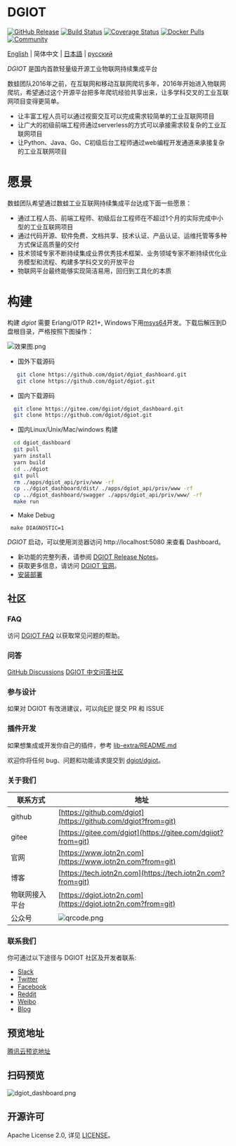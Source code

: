# DGIOT

[![GitHub Release](https://img.shields.io/github/release/dgiot/dgiot?color=brightgreen)](https://github.com/dgiot/dgiot/releases)
[![Build Status](https://travis-ci.org/dgiot/dgiot.svg)](https://travis-ci.org/dgiot/dgiot)
[![Coverage Status](https://coveralls.io/repos/github/dgiot/dgiot/badge.svg)](https://coveralls.io/github/dgiot/dgiot)
[![Docker Pulls](https://img.shields.io/docker/pulls/dgiot/dgiot)](https://hub.docker.com/r/dgiot/dgiot)
[![Community](https://img.shields.io/badge/Community-DGIOT-yellow)](https://tech.iotn2n.com)

[English](./README.md) | 简体中文 | [日本語](./README-JP.md) | [русский](./README-RU.md)

*DGIOT*  是国内首款轻量级开源工业物联网持续集成平台

数蛙团队2016年之前，在互联网和移动互联网爬坑多年，2016年开始进入物联网爬坑，希望通过这个开源平台把多年爬坑经验共享出来，让多学科交叉的工业互联网项目变得更简单。
   + 让丰富工程人员可以通过视窗交互可以完成需求较简单的工业互联网项目
   + 让广大的初级前端工程师通过serverless的方式可以承接需求较复杂的工业互联网项目
   + 让Python、Java、Go、C初级后台工程师通过web编程开发通道来承接复杂的工业互联网项目

# 愿景
  数蛙团队希望通过数蛙工业互联网持续集成平台达成下面一些愿景：
  + 通过工程人员、前端工程师、初级后台工程师在不超过1个月的实际完成中小型的工业互联网项目
  + 通过代码开源、软件免费、文档共享、技术认证、产品认证、运维托管等多种方式保证高质量的交付
  + 技术领域专家不断持续集成业界优秀技术框架、业务领域专家不断持续优化业务模型和流程、构建多学科交叉的开放平台
  + 物联网平台最终能够实现简洁易用，回归到工具化的本质

# 构建

 构建 *dgiot* 需要 Erlang/OTP R21+, Windows下用[msys64](http://dgiot-1253666439.cos.ap-shanghai-fsi.myqcloud.com/msys64.rar/msys64.rar)开发。下载后解压到D盘根目录，严格按照下图操作：

![效果图.png](http://dgiot-1253666439.cos.ap-shanghai-fsi.myqcloud.com/msys64.rar/%E6%95%88%E6%9E%9C%E5%9B%BE.png)

 +  国外下载源码
  ```bash
     git clone https://github.com/dgiot/dgiot_dashboard.git
     git clone https://github.com/dgiot/dgiot.git
   ```

 +  国内下载源码
   ```bash
     git clone https://gitee.com/dgiiot/dgiot_dashboard.git
     git clone https://github.com/dgiot/dgiot.git
   ```

 +  国内Linux/Unix/Mac/windows 构建
  ```bash
    cd dgiot_dashboard
    git pull
    yarn install
    yarn build
    cd ../dgiot
    git pull
    rm ./apps/dgiot_api/priv/www -rf
    cp ../dgiot_dashboard/dist/ ./apps/dgiot_api/priv/www -rf
    cp ../dgiot_dashboard/swagger ./apps/dgiot_api/priv/www/ -rf
    make run
 ```
+ Make Debug
 ```
  make DIAGNOSTIC=1
 ```
*DGIOT* 启动，可以使用浏览器访问 http://localhost:5080 来查看 Dashboard。

- 新功能的完整列表，请参阅 [DGIOT Release Notes](https://github.com/dgiot/dgiot/releases)。
- 获取更多信息，请访问 [DGIOT 官网](https://tech.iotn2n.com/)。
- [安装部署](https://github.com/dgiot/dgiot_deploy)

## 社区

### FAQ

访问 [DGIOT FAQ](https://tech.iotn2n.com/zh/backend/) 以获取常见问题的帮助。

### 问答

[GitHub Discussions](https://github.com/dgiot/dgiot_server/discussions)
[DGIOT 中文问答社区](https://tech.iotn2n.com/)

### 参与设计

如果对 DGIOT 有改进建议，可以向[EIP](https://github.com/dgiot/eip) 提交 PR 和 ISSUE

### 插件开发

如果想集成或开发你自己的插件，参考 [lib-extra/README.md](./lib-extra/README.md)

欢迎你将任何 bug、问题和功能请求提交到 [dgiot/dgiot](https://github.com/dgiot/dgiot/issues)。

### 关于我们
| 联系方式       | 地址                                                                                      |
| -------------- | ----------------------------------------------------------------------------------------- |
| github         | [https://github.com/dgiot](https://github.com/dgiot?from=git)                             |
| gitee          | [https://gitee.com/dgiot](https://gitee.com/dgiiot?from=git)                              |
| 官网           | [https://www.iotn2n.com](https://www.iotn2n.com?from=git)                                 |
| 博客           | [https://tech.iotn2n.com](https://tech.iotn2n.com?from=git)                               |
| 物联网接入平台 | [https://dgiot.iotn2n.com](https://dgiot.iotn2n.com?from=git)                             |
| 公众号         | ![qrcode.png](http://dgiot-1253666439.cos.ap-shanghai-fsi.myqcloud.com/wechat/qrcode.png) |

### 联系我们
你可通过以下途径与 DGIOT 社区及开发者联系:
- [Slack](https://slack-invite.dgiot.com)
- [Twitter](https://twitter.com/dgiotTech)
- [Facebook](https://www.facebook.com/dgiot)
- [Reddit](https://www.reddit.com/r/dgiot/)
- [Weibo](https://weibo.com/dgiot)
- [Blog](https://www.dgiot.cn/blog)

## 预览地址
[腾讯云预览地址](https://dgiotdashboard-8gb17b3673ff6cdd-1253666439.ap-shanghai.app.tcloudbase.com?ftom=git)

## 扫码预览
![dgiot_dashboard.png](http://dgiot-1253666439.cos.ap-shanghai-fsi.myqcloud.com/wechat/dgiot_dashboard.png)


## 开源许可
Apache License 2.0, 详见 [LICENSE](./LICENSE)。
